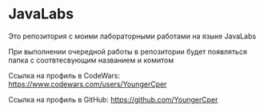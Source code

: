 # JavaLabs
 
Это репозитория с моими лабораторными работами на языке JavaLabs

При выполнении очередной работы в репозитории будет появляться папка с соотвтесвующим названием и комитом

Ссылка на профиль в CodeWars: https://www.codewars.com/users/YoungerCper

Ссылка на профиль в GitHub: https://github.com/YoungerCper 
